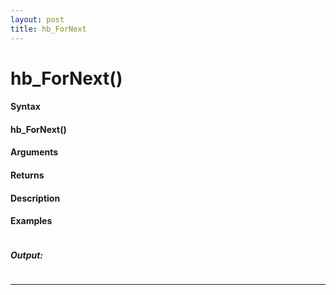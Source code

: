 ```yaml
---
layout: post
title: hb_ForNext
---
```


# hb_ForNext()


#### Syntax

#### hb_ForNext()

#### Arguments

#### Returns

#### Description

#### Examples

```

```

##### Output:

```

```

---